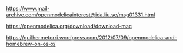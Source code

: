 https://www.mail-archive.com/openmodelicainterest@ida.liu.se/msg01331.html

https://openmodelica.org/download/download-mac

https://guilhermetorri.wordpress.com/2012/07/09/openmodelica-and-homebrew-on-os-x/

